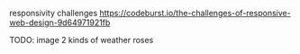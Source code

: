 
responsivity challenges
https://codeburst.io/the-challenges-of-responsive-web-design-9d64971921fb

TODO: image 2 kinds of weather roses
